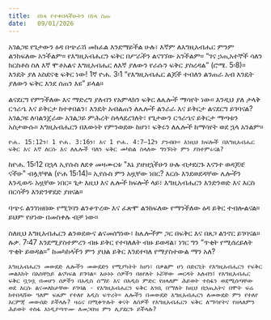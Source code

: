 ```yaml
---
title:  በነጻ የተቀበላችሁትን በነጻ ስጡ
date:   09/01/2026
---
```


አገልጋዩ የጌታውን ዕዳ በጭራሽ መክፈል እንደማይችል ሁሉ፣ እኛም ለእግዚአብሔር ምንም ልንከፍለው አንችልም። የእግዚአብሔርን ፍቅር በሥራችን ልናገኘው አንችልም። “ገና ኃጢአተኞች ሳለን ክርስቶስ ስለ እኛ ሞቶአልና እግዚአብሔር ለእኛ ያለውን የራሱን ፍቅር ያስረዳል” (ሮሜ. 5፡8)። እንዴት ያለ አስደናቂ ፍቅር ነው! 1ኛ ዮሐ. 3፡1 “የእግዚአብሔር ልጆች ተብለን ልንጠራ አብ እንዴት ያለውን ፍቅር እንደ ሰጠን እዩ” ይላል።

ልናደርግ የምንችለው እና ማድረግ ያለብን የአምላክን ፍቅር ለሌሎች ማሳየት ነው። እንዲህ ያለ ታላቅ ርኅራኄ እና ይቅርታ ከተቀበልን፣ እንዴት አብልጠን ለሌሎች ልንራራ እና ይቅርታ ልናደርግ ይገባናል? አገልጋዩ ለባልንጀራው አገልጋይ ምሕረት ስላላደረገለት፣ የጌታውን ርኅራኄና ይቅርታ ማጣቱን አስታውሱ። እግዚአብሔርን በእውነት የምንወደው ከሆነ፣ ፍቅሩን ለሌሎች ከማሳየት ወደ ኋላ አንልም።

`ዮሐ. 15:12ን፣ 1 ዮሐ. 3:16ን፣ እና 1 ዮሐ. 4:7–12ን ያንብቡ። እነዚህ ክፍሎች በእግዚአብሔር ፍቅር እና እኛ ለርሱ እና ለሌሎች ባለን ፍቅር መካከል ስላለው ግንኙነት ምን ያስተምሩናል?`

ከዮሐ. 15፡12 በኋላ ኢየሱስ ለደቀ መዛሙርቱ "እኔ ያዘዝኋችሁን ሁሉ ብታደርጉ እናንተ ወዳጆቼ ናችሁ" ብሏቸዋል (ዮሐ 15፡14)። ኢየሱስ ምን አዟቸው ነበር? እርሱ እንደወደዳቸው ሌሎችን እንዲወዱ አዟቸው ነበር። ጌታ እዚህ እና ሌሎች ክፍሎች ላይ፣ እግዚአብሔርን እንድንወድ እና እርስ በርሳችን እንድንዋደድ ያዘናል።

ባጭሩ ልንገነዘበው የሚገባን ልንቆጥረው እና ፈጽሞ ልንከፍለው የማንችለው ዕዳ ይቅር ተብሎልናል። ይህም የሆነው በመስቀሉ ብቻ ነው።

ስለዚህ እግዚአብሔርን ልንወደውና ልናመሰግነው፣ ከሌሎችም ጋር በፍቅር እና በጸጋ ልንኖር ይገባናል። ሉቃ. 7፡47 እንደሚያስተምረን ብዙ ይቅር የተባለለት ብዙ ይወዳል፣ ነገር ግን “ጥቂት የሚሰረይለት ጥቂት ይወዳል።” ከመካከላችን ምን ያህል ይቅር እንደተባለ የማያስተውል ማን አለ?

`እግዚአብሔርን መውደድ ሌሎችን መውደድን የሚያካትት ከሆነ፣ በቃልም ሆነ በድርጊት የእግዚአብሔርን የፍቅር መልእክት በአስቸኳይ ልናካፍል ይገባል። አሁኑኑ ሰዎችን በዕየለት ኑሯቸው መርዳት አለብን፤ የእግዚአብሔር ፍቅር ቧንቧ በመሆን ሰዎችን በአዲስ ሰማይ እና በአዲስ ምድር የዘላለም ሕይወት ተስፋን ወደሚሰጣቸው ወደ እርሱ ልናመለክታቸው ይገባል - የእግዚአብሔርን ፍቅር እንቢ በማለት ከዚህ በኃጢአትና በሞት ፍሬ ከተበላሸው ዓለም ፍጹም የተለየ አዲስ ፍጥረት። ሌሎችን በመውደድ እግዚአብሔርን ለመውደድ ምን የተለየ እርምጃ መውሰድ ይችላሉ? ዛሬና በሚቀጥሉት ቀናት ለሰዎች የእግዚአብሔርን ፍቅር ለማሳየትና የዘላለምን ሕይወት ተስፋ እነዲያጣጥሙ ለመጋበዝ ምን ሊያደርጉ ይችላሉ?`
